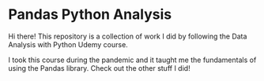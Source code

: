 <h1> Pandas Python Analysis </h1>

Hi there! This repository is a collection of work I did by following the Data Analysis with Python Udemy course. 

I took this course during the pandemic and it taught me the fundamentals of using the Pandas library. Check out the other stuff I did! 


